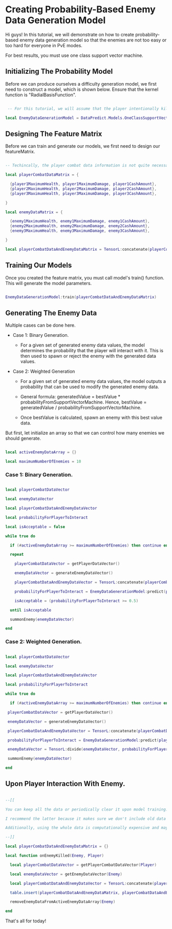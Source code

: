 # Creating Probability-Based Enemy Data Generation Model

Hi guys! In this tutorial, we will demonstrate on how to create probability-based enemy data generation model so that the enemies are not too easy or too hard for everyone in PvE modes.

For best results, you must use one class support vector machine.

## Initializing The Probability Model

Before we can produce ourselves a difficulty generation model, we first need to construct a model, which is shown below. Ensure that the kernel function is "RadialBasisFunction".

```lua

 -- For this tutorial, we will assume that the player intentionally killed 90% of the enemies.

local EnemyDataGenerationModel = DataPredict.Models.OneClassSupportVectorMachine.new({maximumNumberOfIterations = 100, kernelFunction = "RadialBasisFunction", beta = 0.9})

```

## Designing The Feature Matrix

Before we can train and generate our models, we first need to design our featureMatrix.

```lua

-- Techincally, the player combat data information is not quite necessary unless these values changes a lot or you're using it as part of enemy data generation.

local playerCombatDataMatrix = {

  {player1MaximumHealth, player1MaximumDamage, player1CashAmount},
  {player2MaximumHealth, player2MaximumDamage, player2CashAmount},
  {player3MaximumHealth, player3MaximumDamage, player3CashAmount},

}

local enemyDataMatrix = {

  {enemy1MaximumHealth, enemy1MaximumDamage, enemy1CashAmount},
  {enemy2MaximumHealth, enemy2MaximumDamage, enemy2CashAmount},
  {enemy3MaximumHealth, enemy3MaximumDamage, enemy3CashAmount},

}

local playerCombatDataAndEnemyDataMatrix = TensorL:concatenate(playerCombatDataMatrix, enemyDataMatrix, 2)

```

## Training Our Models

Once you created the feature matrix, you must call model's train() function. This will generate the model parameters.

```lua

EnemyDataGenerationModel:train(playerCombatDataAndEnemyDataMatrix)

```

## Generating The Enemy Data

Multiple cases can be done here.

* Case 1: Binary Generation.

  * For a given set of generated enemy data values, the model determines the probability that the player will interact with it. This is then used to spawn or reject the enemy with the generated data values.

* Case 2: Weighted Generation

  * For a given set of generated enemy data values, the model outputs a probability that can be used to modify the generated enemy data.

  * General formula: generatedValue = bestValue * probabilityFromSupportVectorMachine. Hence, bestValue = generatedValue / probabilityFromSupportVectorMachine.
 
  * Once bestValue is calculated, spawn an enemy with this best value data.

But first, let initialize an array so that we can control how many enemies we should generate.

```lua

local activeEnemyDataArray = {}

local maximumNumberOfEnemies = 10

```

### Case 1: Binary Generation.

```lua

local playerCombatDataVector

local enemyDataVector

local playerCombatDataAndEnemyDataVector

local probabilityForPlayerToInteract

local isAcceptable = false

while true do

  if (#activeEnemyDataArray >= maximumNumberOfEnemies) then continue end

  repeat

    playerCombatDataVector = getPlayerDataVector()

    enemyDataVector = generateEnemyDataVector()

    playerCombatDataAndEnemyDataVector = TensorL:concatenate(playerCombatDataVector, enemyDataVector, 2)

    probabilityForPlayerToInteract = EnemyDataGenerationModel:predict(playerCombatDataAndEnemyDataVector)

    isAcceptable = (probabilityForPlayerToInteract >= 0.5)

  until isAcceptable

  summonEnemy(enemyDataVector)

end

```

### Case 2: Weighted Generation.

```lua

local playerCombatDataVector

local enemyDataVector

local playerCombatDataAndEnemyDataVector

local probabilityForPlayerToInteract

while true do

  if (#activeEnemyDataArray >= maximumNumberOfEnemies) then continue end

 playerCombatDataVector = getPlayerDataVector()

 enemyDataVector = generateEnemyDataVector()

 playerCombatDataAndEnemyDataVector = TensorL:concatenate(playerCombatDataVector, enemyDataVector, 2)

 probabilityForPlayerToInteract = EnemyDataGenerationModel:predict(playerCombatDataAndEnemyDataVector)

 enemyDataVector = TensorL:divide(enemyDataVector, probabilityForPlayerToInteract)

 summonEnemy(enemyDataVector)

end

```

## Upon Player Interaction With Enemy.

```lua

--[[

You can keep all the data or periodically clear it upon model training.

I recommend the latter because it makes sure we don't include old data that might not be relevant to the current session.

Additionally, using the whole data is computationally expensive and may impact players' gameplay experience.

--]]

local playerCombatDataAndEnemyDataMatrix = {}

local function onEnemyKilled(Enemy, Player)

  local playerCombatDataVector = getPlayerCombatDataVector(Player)

  local enemyDataVector = getEnemyDataVector(Enemy)

  local playerCombatDataAndEnemyDataVector = TensorL:concatenate(playerCombatDataVector, enemyDataVector, 2)

  table.insert(playerCombatDataAndEnemyDataMatrix, playerCombatDataAndEnemyDataVector[1])

  removeEnemyDataFromActiveEnemyDataArray(Enemy)

end

```

That's all for today!
